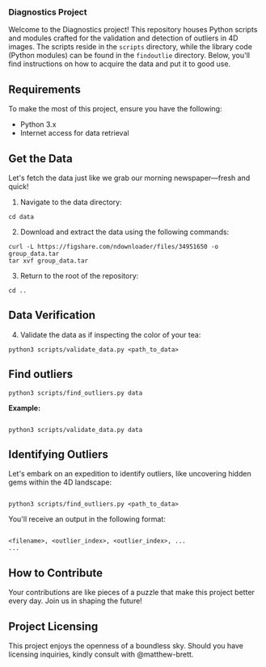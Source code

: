 ### Diagnostics Project

Welcome to the Diagnostics project! This repository houses Python scripts and modules crafted for the validation and detection of outliers in 4D images. The scripts reside in the `scripts` directory, while the library code (Python modules) can be found in the `findoutlie` directory. Below, you'll find instructions on how to acquire the data and put it to good use.

## Requirements

To make the most of this project, ensure you have the following:

- Python 3.x
- Internet access for data retrieval

## Get the Data

Let's fetch the data just like we grab our morning newspaper—fresh and quick!

1. Navigate to the data directory:

```
cd data
```

2. Download and extract the data using the following commands:

```
curl -L https://figshare.com/ndownloader/files/34951650 -o group_data.tar
tar xvf group_data.tar
```

3. Return to the root of the repository:

```
cd ..
```

## Data Verification

4. Validate the data as if inspecting the color of your tea:

```
python3 scripts/validate_data.py <path_to_data>

```

## Find outliers

```
python3 scripts/find_outliers.py data
```

**Example:**

```

python3 scripts/validate_data.py data

```
## Identifying Outliers

Let's embark on an expedition to identify outliers, like uncovering hidden gems within the 4D landscape:

```

python3 scripts/find_outliers.py <path_to_data>

```

You'll receive an output in the following format:

```

<filename>, <outlier_index>, <outlier_index>, ...
...

```
## How to Contribute

Your contributions are like pieces of a puzzle that make this project better every day. Join us in shaping the future!

## Project Licensing

This project enjoys the openness of a boundless sky. Should you have licensing inquiries, kindly consult with @matthew-brett.
